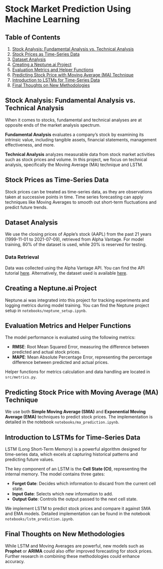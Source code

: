 # Stock Market Prediction Using Machine Learning

## Table of Contents
1. [Stock Analysis: Fundamental Analysis vs. Technical Analysis](#stock-analysis-fundamental-analysis-vs-technical-analysis)
2. [Stock Prices as Time-Series Data](#stock-prices-as-time-series-data)
3. [Dataset Analysis](#dataset-analysis)
4. [Creating a Neptune.ai Project](#creating-a-neptuneai-project)
5. [Evaluation Metrics and Helper Functions](#evaluation-metrics-and-helper-functions)
6. [Predicting Stock Price with Moving Average (MA) Technique](#predicting-stock-price-with-moving-average-ma-technique)
7. [Introduction to LSTMs for Time-Series Data](#introduction-to-lstms-for-time-series-data)
8. [Final Thoughts on New Methodologies](#final-thoughts-on-new-methodologies)

## Stock Analysis: Fundamental Analysis vs. Technical Analysis

When it comes to stocks, fundamental and technical analyses are at opposite ends of the market analysis spectrum.

**Fundamental Analysis** evaluates a company’s stock by examining its intrinsic value, including tangible assets, financial statements, management effectiveness, and more. 

**Technical Analysis** analyzes measurable data from stock market activities such as stock prices and volume. In this project, we focus on technical analysis, specifically the Moving Average (MA) technique and LSTM.

## Stock Prices as Time-Series Data

Stock prices can be treated as time-series data, as they are observations taken at successive points in time. Time series forecasting can apply techniques like Moving Averages to smooth out short-term fluctuations and predict future trends.

## Dataset Analysis

We use the closing prices of Apple’s stock (AAPL) from the past 21 years (1999-11-01 to 2021-07-09), retrieved from Alpha Vantage. For model training, 80% of the dataset is used, while 20% is reserved for testing.

### Data Retrieval

Data was collected using the Alpha Vantage API. You can find the API tutorial [here](https://www.alphavantage.co/support/#api-key). Alternatively, the dataset used is available [here](https://example.com).

## Creating a Neptune.ai Project

Neptune.ai was integrated into this project for tracking experiments and logging metrics during model training. You can find the Neptune project setup in `notebooks/neptune_setup.ipynb`.

## Evaluation Metrics and Helper Functions

The model performance is evaluated using the following metrics:
- **RMSE**: Root Mean Squared Error, measuring the difference between predicted and actual stock prices.
- **MAPE**: Mean Absolute Percentage Error, representing the percentage difference between predicted and actual prices.

Helper functions for metrics calculation and data handling are located in `src/metrics.py`.

## Predicting Stock Price with Moving Average (MA) Technique

We use both **Simple Moving Average (SMA)** and **Exponential Moving Average (EMA)** techniques to predict stock prices. The implementation is detailed in the notebook `notebooks/ma_prediction.ipynb`.

## Introduction to LSTMs for Time-Series Data

LSTM (Long Short-Term Memory) is a powerful algorithm designed for time-series data, which excels at capturing historical patterns and predicting future values. 

The key component of an LSTM is the **Cell State (Ct)**, representing the internal memory. The model contains three gates:
- **Forget Gate**: Decides which information to discard from the current cell state.
- **Input Gate**: Selects which new information to add.
- **Output Gate**: Controls the output passed to the next cell state.

We implement LSTM to predict stock prices and compare it against SMA and EMA models. Detailed implementation can be found in the notebook `notebooks/lstm_prediction.ipynb`.

## Final Thoughts on New Methodologies

While LSTM and Moving Averages are powerful, new models such as **Prophet** or **ARIMA** could also offer improved forecasting for stock prices. Further research in combining these methodologies could enhance accuracy.

